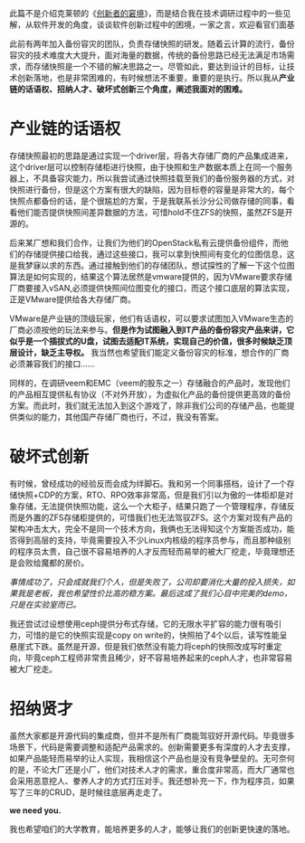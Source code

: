 此篇不是介绍克莱顿的《[创新者的窘境](https://book.douban.com/subject/4243770/)》，而是结合我在技术调研过程中的一些见解，从软件开发的角度，谈谈软件创新过程中的困境，一家之言，欢迎看官们面基

此前有两年加入备份容灾的团队，负责存储快照的研发。随着云计算的流行，备份容灾的技术难度大大提升，面对海量的数据，传统的备份思路已经无法满足市场需求，而存储快照是一个不错的解决思路之一。尽管如此，要达到设计的目标，让技术创新落地，也是非常困难的，有时候想法不重要，重要的是执行。所以我从**产业链的话语权、招纳人才、破坏式创新三个角度，阐述我面对的困难。**

# 产业链的话语权
存储快照最初的思路是通过实现一个driver层，将各大存储厂商的产品集成进来，这个driver层可以控制存储柜进行快照，由于快照和生产数据本质上在同一个服务器上，不具备容灾能力，所以我尝试通过快照挂载至我们的备份服务器的方式，对快照进行备份，但是这个方案有很大的缺陷，因为目标卷的容量是非常大的，每个快照点都备份的话，是个很尴尬的方案，于是我联系长沙分公司做存储的同事，看看他们能否提供快照间差异数据的方法，可惜hold不住ZFS的快照，虽然ZFS是开源的。

后来某厂想和我们合作，让我们为他们的OpenStack私有云提供备份组件，而他们的存储提供接口给我，通过这些接口，我可以拿到快照间有变化的位图信息，这是我梦寐以求的东西。通过接触到他们的存储团队，想试探性的了解一下这个位图算法是如何实现的，结果这个算法居然是vmware提供的，因为VMware要求存储厂商要接入vSAN,必须提供快照间位图变化的接口，而这个接口底层的算法实现，正是VMware提供给各大存储厂商。

VMware是产业链的顶级玩家，他们有话语权，可以要求试图加入VMware生态的厂商必须按他的玩法来参与。**但是作为试图融入到IT产品的备份容灾产品来讲，它似乎是一个插拔式的U盘，试图去适配IT系统，实现自己的价值，很多时候缺乏顶层设计，缺乏主导权。** 我当然也希望我们能定义备份容灾的标准，想合作的厂商必须兼容我们的接口......

同样的，在调研veem和EMC（veem的股东之一）存储融合的产品时，发现他们的产品相互提供私有协议（不对外开放），为虚拟化产品的备份提供更高效的备份方案。而此时，我们就无法加入到这个游戏了，除非我们公司的存储产品，也能提供类似的能力，其他国产存储厂商也行，不过，我没有答案。

# 破坏式创新
有时候，曾经成功的经验反而会成为绊脚石。我和另一个同事搭档，设计了一个存储快照+CDP的方案，RTO、RPO效率非常高，但是我们引以为傲的一体柜却是对象存储，无法提供快照功能，这么一个大柜子，结果只跑了一个管理程序，存储反而是外置的ZFS存储柜提供的，可惜我们也无法驾驭ZFS。这个方案对现有产品的架构冲击太大，完全不是同一个技术方向，我俩也无法得知这个方案能否成功，能否得到高层的支持，毕竟需要投入不少Linux内核级的程序员参与，而且那种级别的程序员太贵，自己很不容易培养的人才反而轻而易举的被大厂挖走，毕竟理想还是会败给魔都的房价。

*事情成功了，只会成就我们个人，但是失败了，公司却要消化大量的投入损失，如果我是老板，我也希望性价比高的稳方案。最后这成了我们心目中完美的demo，只是在实验室而已。*

我还尝试过设想使用ceph提供分布式存储，它的无限水平扩容的能力很有吸引力，可惜的是它的快照实现是copy on write的，快照拍了4个以后，读写性能呈悬崖式下跌。虽然是开源，但是我们依然没有能力将ceph的快照改成写时重定向，毕竟ceph工程师非常贵且稀少，好不容易培养起来的ceph人才，也非常容易被大厂挖走。

# 招纳贤才
虽然大家都是开源代码的集成商，但并不是所有厂商能驾驭好开源代码。毕竟很多场景下，代码是需要调整和适配产品需求的。创新需要更多有深度的人才去支撑，如果产品能轻而易举的让人实现，我相信这个产品也是没有竞争壁垒的。无可奈何的是，不论大厂还是小厂，他们对技术人才的需求，重合度非常高，而大厂通常也会采用恶意挖人、豢养人才的方式打压对手。我还想补充一下，作为程序员，如果写了三年的CRUD，是时候往底层再走走了。

**we need you.**

我也希望咱们的大学教育，能培养更多的人才，能够让我们的创新更快速的落地。